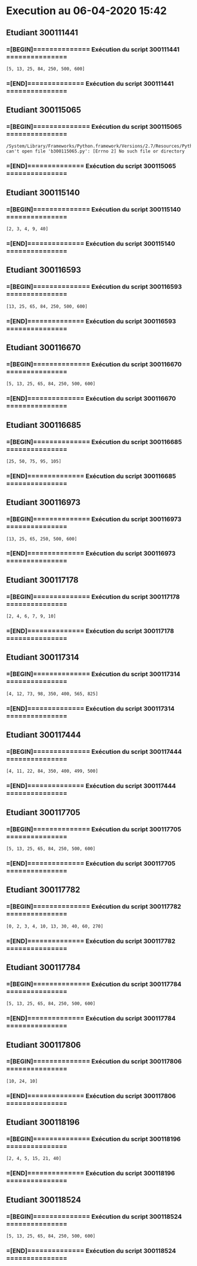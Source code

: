 # Execution au 06-04-2020 15:42

## Etudiant 300111441 
###  =[BEGIN]============== Exécution du script 300111441 =============== 
```
[5, 13, 25, 84, 250, 500, 600]
```
###  =[END]============== Exécution du script 300111441 =============== 

## Etudiant 300115065 
###  =[BEGIN]============== Exécution du script 300115065 =============== 
```
/System/Library/Frameworks/Python.framework/Versions/2.7/Resources/Python.app/Contents/MacOS/Python: can't open file 'b300115065.py': [Errno 2] No such file or directory
```
###  =[END]============== Exécution du script 300115065 =============== 

## Etudiant 300115140 
###  =[BEGIN]============== Exécution du script 300115140 =============== 
```
[2, 3, 4, 9, 40]
```
###  =[END]============== Exécution du script 300115140 =============== 

## Etudiant 300116593 
###  =[BEGIN]============== Exécution du script 300116593 =============== 
```
[13, 25, 65, 84, 250, 500, 600]
```
###  =[END]============== Exécution du script 300116593 =============== 

## Etudiant 300116670 
###  =[BEGIN]============== Exécution du script 300116670 =============== 
```
[5, 13, 25, 65, 84, 250, 500, 600]
```
###  =[END]============== Exécution du script 300116670 =============== 

## Etudiant 300116685 
###  =[BEGIN]============== Exécution du script 300116685 =============== 
```
[25, 50, 75, 95, 105]
```
###  =[END]============== Exécution du script 300116685 =============== 

## Etudiant 300116973 
###  =[BEGIN]============== Exécution du script 300116973 =============== 
```
[13, 25, 65, 250, 500, 600]
```
###  =[END]============== Exécution du script 300116973 =============== 

## Etudiant 300117178 
###  =[BEGIN]============== Exécution du script 300117178 =============== 
```
[2, 4, 6, 7, 9, 10]
```
###  =[END]============== Exécution du script 300117178 =============== 

## Etudiant 300117314 
###  =[BEGIN]============== Exécution du script 300117314 =============== 
```
[4, 12, 73, 98, 350, 400, 565, 825]
```
###  =[END]============== Exécution du script 300117314 =============== 

## Etudiant 300117444 
###  =[BEGIN]============== Exécution du script 300117444 =============== 
```
[4, 11, 22, 84, 350, 400, 499, 500]
```
###  =[END]============== Exécution du script 300117444 =============== 

## Etudiant 300117705 
###  =[BEGIN]============== Exécution du script 300117705 =============== 
```
[5, 13, 25, 65, 84, 250, 500, 600]
```
###  =[END]============== Exécution du script 300117705 =============== 

## Etudiant 300117782 
###  =[BEGIN]============== Exécution du script 300117782 =============== 
```
[0, 2, 3, 4, 10, 13, 30, 40, 60, 270]
```
###  =[END]============== Exécution du script 300117782 =============== 

## Etudiant 300117784 
###  =[BEGIN]============== Exécution du script 300117784 =============== 
```
[5, 13, 25, 65, 84, 250, 500, 600]
```
###  =[END]============== Exécution du script 300117784 =============== 

## Etudiant 300117806 
###  =[BEGIN]============== Exécution du script 300117806 =============== 
```
[10, 24, 10]
```
###  =[END]============== Exécution du script 300117806 =============== 

## Etudiant 300118196 
###  =[BEGIN]============== Exécution du script 300118196 =============== 
```
[2, 4, 5, 15, 21, 40]
```
###  =[END]============== Exécution du script 300118196 =============== 

## Etudiant 300118524 
###  =[BEGIN]============== Exécution du script 300118524 =============== 
```
[5, 13, 25, 65, 84, 250, 500, 600]
```
###  =[END]============== Exécution du script 300118524 =============== 
